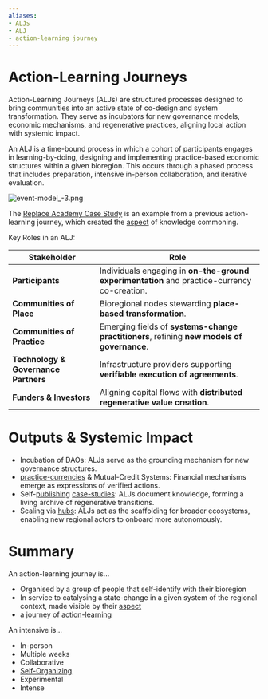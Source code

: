 ```yaml
---
aliases: 
- ALJs
- ALJ
- action-learning journey
---
```


# Action-Learning Journeys
Action-Learning Journeys (ALJs) are structured processes designed to bring communities into an active state of co-design and system transformation. They serve as incubators for new governance models, economic mechanisms, and regenerative practices, aligning local action with systemic impact.

An ALJ is a time-bound process in which a cohort of participants engages in learning-by-doing, designing and implementing practice-based economic structures within a given bioregion. This occurs through a phased process that includes preparation, intensive in-person collaboration, and iterative evaluation.

![event-model_-3.png](/event-model_-3.png)

The [Replace Academy Case Study](/context%20&%20narrative/Replace%20Academy%20Case%20Study.md) is an example from a previous action-learning journey, which created the [aspect](aspect) of knowledge commoning.

Key Roles in an ALJ:

| **Stakeholder**                      | **Role**                                                                                     |
| ------------------------------------ | -------------------------------------------------------------------------------------------- |
| **Participants**                     | Individuals engaging in **on-the-ground experimentation** and practice-currency co-creation. |
| **Communities of Place**             | Bioregional nodes stewarding **place-based transformation**.                                 |
| **Communities of Practice**          | Emerging fields of **systems-change practitioners**, refining **new models of governance**.  |
| **Technology & Governance Partners** | Infrastructure providers supporting **verifiable execution of agreements**.                  |
| **Funders & Investors**              | Aligning capital flows with **distributed regenerative value creation**.                     |

# Outputs & Systemic Impact

- Incubation of DAOs: ALJs serve as the grounding mechanism for new governance structures.
- [practice-currencies](/processes/process-infrastructuring/practice-currencies) & Mutual-Credit Systems: Financial mechanisms emerge as expressions of verified actions.
- Self-[publishing](processes/process-infrastructuring/publishing.md) [case-studies](patterns/case-study.md): ALJs document knowledge, forming a living archive of regenerative transitions.
- Scaling via [hubs](collaborators/communities%20of%20place/hubs.md): ALJs act as the scaffolding for broader ecosystems, enabling new regional actors to onboard more autonomously.

# Summary
An action-learning journey is...

- Organised by a group of people that self-identify with their bioregion 
- In service to catalysing a state-change in a given system of the regional context, made visible by their [aspect](aspect)
- a journey of [action-learning](/patterns/action-learning.md)

An intensive is...

- In-person
- Multiple weeks
- Collaborative
- [Self-Organizing](Sociocratic%20Organising)
- Experimental
- Intense
